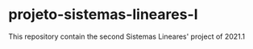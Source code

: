 # projeto-sistemas-lineares-I
This repository contain the second Sistemas Lineares' project of 2021.1 
